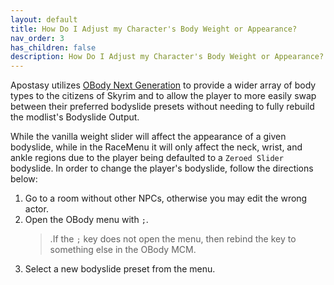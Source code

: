 ```yaml
---
layout: default
title: How Do I Adjust my Character's Body Weight or Appearance?
nav_order: 3
has_children: false
description: How Do I Adjust my Character's Body Weight or Appearance?
---
```


Apostasy utilizes <a href="https://www.nexusmods.com/skyrimspecialedition/mods/77016" target="_blank" rel="noopener noreferrer">OBody Next Generation</a>  to provide a wider array of body types to the citizens of Skyrim and to allow the player to more easily swap between their preferred bodyslide presets without needing to fully rebuild the modlist's Bodyslide Output.

While the vanilla weight slider will affect the appearance of a given bodyslide, while in the RaceMenu it will only affect the neck, wrist, and ankle regions due to the player being defaulted to a `Zeroed Slider` bodyslide. In order to change the player's bodyslide, follow the directions below:  
 1. Go to a room without other NPCs, otherwise you may edit the wrong actor.  
 2. Open the OBody menu with `;`.  
     > .If the `;` key does not open the menu, then rebind the key to something else in the OBody MCM.  
 3. Select a new bodyslide preset from the menu.  
